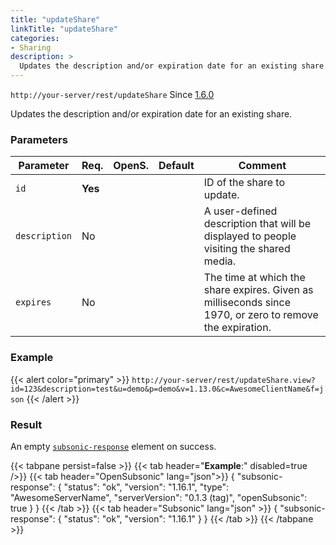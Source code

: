 ```yaml
---
title: "updateShare"
linkTitle: "updateShare"
categories:
- Sharing
description: >
  Updates the description and/or expiration date for an existing share.
---
```


`http://your-server/rest/updateShare` Since [1.6.0](../../subsonic-versions)

Updates the description and/or expiration date for an existing share.

### Parameters

| Parameter | Req. | OpenS. | Default | Comment |
| --- | --- | --- | --- | --- |
| `id` | **Yes** |    |   | ID of the share to update. |
| `description` | No  | |      | A user-defined description that will be displayed to people visiting the shared media. |
| `expires` | No  |   |    | The time at which the share expires. Given as milliseconds since 1970, or zero to remove the expiration. |

### Example

{{< alert color="primary" >}} `http://your-server/rest/updateShare.view?id=123&description=test&u=demo&p=demo&v=1.13.0&c=AwesomeClientName&f=json` {{< /alert >}}

### Result

An empty [`subsonic-response`](../../responses/subsonic-response) element on success.

{{< tabpane persist=false >}}
{{< tab header="**Example**:" disabled=true />}}
{{< tab header="OpenSubsonic" lang="json">}}
{
  "subsonic-response": {
    "status": "ok",
    "version": "1.16.1",
    "type": "AwesomeServerName",
    "serverVersion": "0.1.3 (tag)",
    "openSubsonic": true
  }
}
{{< /tab >}}
{{< tab header="Subsonic" lang="json" >}}
{
  "subsonic-response": {
    "status": "ok",
    "version": "1.16.1"
  }
}
{{< /tab >}}
{{< /tabpane >}}
